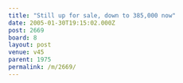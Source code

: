 ```yaml
---
title: "Still up for sale, down to 385,000 now"
date: 2005-01-30T19:15:02.000Z
post: 2669
board: 8
layout: post
venue: v45
parent: 1975
permalink: /m/2669/
---
```


